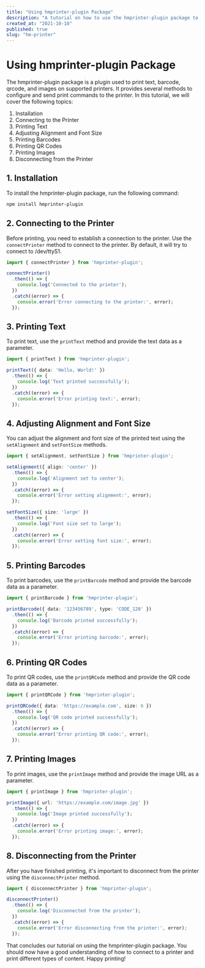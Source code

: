 ```yaml
---
title: "Using hmprinter-plugin Package"
description: "A tutorial on how to use the hmprinter-plugin package to print text, barcode, qrcode, and images."
created_at: "2021-10-18"
published: true
slug: "hm-printer"
---
```


# Using hmprinter-plugin Package

The hmprinter-plugin package is a plugin used to print text, barcode, qrcode, and images on supported printers. It provides several methods to configure and send print commands to the printer. In this tutorial, we will cover the following topics:

1. Installation
2. Connecting to the Printer
3. Printing Text
4. Adjusting Alignment and Font Size
5. Printing Barcodes
6. Printing QR Codes
7. Printing Images
8. Disconnecting from the Printer

## 1. Installation

To install the hmprinter-plugin package, run the following command:

```bash
npm install hmprinter-plugin
```

## 2. Connecting to the Printer

Before printing, you need to establish a connection to the printer. Use the `connectPrinter` method to connect to the printer. By default, it will try to connect to /dev/ttyS1.

```typescript
import { connectPrinter } from 'hmprinter-plugin';

connectPrinter()
  .then(() => {
    console.log('Connected to the printer');
  })
  .catch((error) => {
    console.error('Error connecting to the printer:', error);
  });
```

## 3. Printing Text

To print text, use the `printText` method and provide the text data as a parameter.

```typescript
import { printText } from 'hmprinter-plugin';

printText({ data: 'Hello, World!' })
  .then(() => {
    console.log('Text printed successfully');
  })
  .catch((error) => {
    console.error('Error printing text:', error);
  });
```

## 4. Adjusting Alignment and Font Size

You can adjust the alignment and font size of the printed text using the `setAlignment` and `setFontSize` methods.

```typescript
import { setAlignment, setFontSize } from 'hmprinter-plugin';

setAlignment({ align: 'center' })
  .then(() => {
    console.log('Alignment set to center');
  })
  .catch((error) => {
    console.error('Error setting alignment:', error);
  });

setFontSize({ size: 'large' })
  .then(() => {
    console.log('Font size set to large');
  })
  .catch((error) => {
    console.error('Error setting font size:', error);
  });
```

## 5. Printing Barcodes

To print barcodes, use the `printBarcode` method and provide the barcode data as a parameter.

```typescript
import { printBarcode } from 'hmprinter-plugin';

printBarcode({ data: '123456789', type: 'CODE_128' })
  .then(() => {
    console.log('Barcode printed successfully');
  })
  .catch((error) => {
    console.error('Error printing barcode:', error);
  });
```

## 6. Printing QR Codes

To print QR codes, use the `printQRCode` method and provide the QR code data as a parameter.

```typescript
import { printQRCode } from 'hmprinter-plugin';

printQRCode({ data: 'https://example.com', size: 6 })
  .then(() => {
    console.log('QR code printed successfully');
  })
  .catch((error) => {
    console.error('Error printing QR code:', error);
  });
```

## 7. Printing Images

To print images, use the `printImage` method and provide the image URL as a parameter.

```typescript
import { printImage } from 'hmprinter-plugin';

printImage({ url: 'https://example.com/image.jpg' })
  .then(() => {
    console.log('Image printed successfully');
  })
  .catch((error) => {
    console.error('Error printing image:', error);
  });
```

## 8. Disconnecting from the Printer

After you have finished printing, it's important to disconnect from the printer using the `disconnectPrinter` method.

```typescript
import { disconnectPrinter } from 'hmprinter-plugin';

disconnectPrinter()
  .then(() => {
    console.log('Disconnected from the printer');
  })
  .catch((error) => {
    console.error('Error disconnecting from the printer:', error);
  });
```

That concludes our tutorial on using the hmprinter-plugin package. You should now have a good understanding of how to connect to a printer and print different types of content. Happy printing!